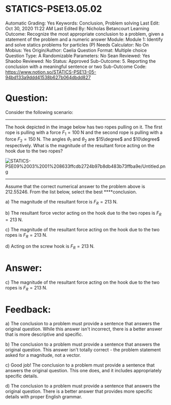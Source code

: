 # STATICS-PSE13.05.02

Automatic Grading: Yes
Keywords: Conclusion, Problem solving
Last Edit: Oct 30, 2020 11:22 AM
Last Edited By: Nicholas Betancourt
Learning Outcome: Recognize the most appropriate conclusion to a problem, given a statement of the problem and a numeric answer
Module: Module 1: Identify and solve statics problems for particles (P)
Needs Calculator: No
On Mobius: Yes
Origin/Author: Caelia
Question Format: Multiple choice
Question Type: A
Randomizable Parameters: No
Sean Reviewed: Yes
Shaobo Reviewed: No
Status: Approved
Sub-Outcome: 5. Reporting the conclusion with a meaningful sentence or two
Sub-Outcome Code: https://www.notion.so/STATICS-PSE13-05-94bd133a9ddd41538b627b064dbdd827

# Question:

Consider the following scenario:

---

The hook depicted in the image below has two ropes pulling on it. The first rope is pulling with a force $F_1=100\;\mathrm{N}$ and the second rope is pulling with a force $F_2=150\;\mathrm{N}$. The angles $\theta_1$ and $\theta_2$ are $15\degree$ and $10\degree$ respectively.  What is the magnitude of the resultant force acting on the hook due to the two ropes?

![STATICS-PSE09%2003%2001%208633ffcdb2724b97b8db483b73ffba9e/Untitled.png](STATICS-PSE09%2003%2001%208633ffcdb2724b97b8db483b73ffba9e/Untitled.png)

---

Assume that the correct numerical answer to the problem above is $212.55246$.  From the list below, select the best ****conclusion. 

a) The magnitude of the resultant force is $F_R=213\;\mathrm{N}$. 

b) The resultant force vector acting on the hook due to the two ropes is $F_R=213\;\mathrm{N}$. 

c) The magnitude of the resultant force acting on the hook due to the two ropes is $F_R=213\;\mathrm{N}$. 

d) Acting on the screw hook is $F_R=213\;\mathrm{N}$. 

# Answer:

c) The magnitude of the resultant force acting on the hook due to the two ropes is $F_R=213\;\mathrm{N}$. 

# Feedback:

a) The conclusion to a problem must provide a sentence that answers the original question.  While this answer isn't incorrect, there is a better answer that is more descriptive and specific.

b) The conclusion to a problem must provide a sentence that answers the original question.  This answer isn't totally correct - the problem statement asked for a magnitude, not a vector.

c) Good job! The conclusion to a problem must provide a sentence that answers the original question.  This one does, and it includes appropriately specific details. 

d) The conclusion to a problem must provide a sentence that answers the original question.  There is a better answer that provides more specific details with proper English grammar.